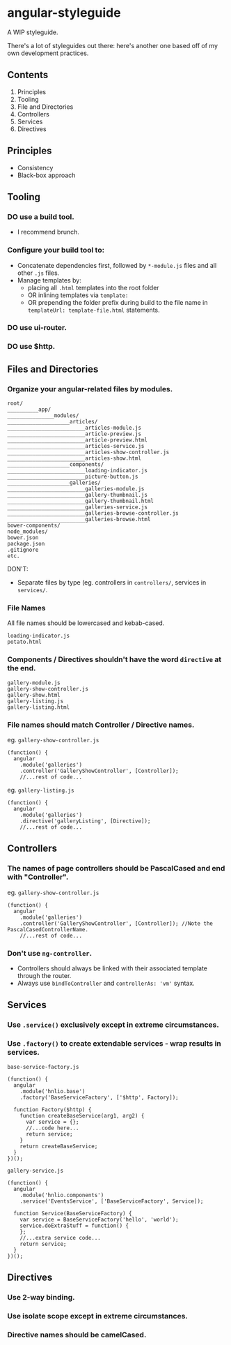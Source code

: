 # angular-styleguide

A WIP styleguide.

There's a lot of styleguides out there: here's another one based off of my own development practices.


## Contents
1. Principles
2. Tooling
3. File and Directories
4. Controllers
5. Services
6. Directives

## Principles
* Consistency
* Black-box approach

## Tooling
### DO use a build tool. 
* I recommend brunch.

### Configure your build tool to:
* Concatenate dependencies first, followed by `*-module.js` files and all other `.js` files.
* Manage templates by:
  * placing all `.html` templates into the root folder
  * OR inlining templates via `template:` 
  * OR prepending the folder prefix during build to the file name in `templateUrl: template-file.html` statements.  
  
### DO use ui-router.  
### DO use $http.  
 
## Files and Directories


### Organize your angular-related files by modules.
```
root/
__________app/
_______________modules/
____________________articles/
_________________________articles-module.js
_________________________article-preview.js
_________________________article-preview.html
_________________________articles-service.js
_________________________articles-show-controller.js
_________________________articles-show.html
____________________components/
_________________________loading-indicator.js
_________________________picture-button.js
____________________galleries/
_________________________galleries-module.js
_________________________gallery-thumbnail.js
_________________________gallery-thumbnail.html
_________________________galleries-service.js
_________________________galleries-browse-controller.js
_________________________galleries-browse.html
bower-components/
node_modules/
bower.json
package.json
.gitignore
etc.
```

DON'T:
* Separate files by type (eg. controllers in `controllers/`, services in `services/`.

### File Names
All file names should be lowercased and kebab-cased.
```
loading-indicator.js
potato.html
```

### Components / Directives shouldn't have the word `directive` at the end.
```
gallery-module.js
gallery-show-controller.js
gallery-show.html
gallery-listing.js
gallery-listing.html
```

### File names should match Controller / Directive names.
eg. `gallery-show-controller.js`
```
(function() {
  angular
    .module('galleries')
    .controller('GalleryShowController', [Controller]);
    //...rest of code...
```

eg. `gallery-listing.js`
```
(function() {
  angular
    .module('galleries')
    .directive('galleryListing', [Directive]);
    //...rest of code...
```

## Controllers
### The names of page controllers should be PascalCased and end with "Controller".
eg. `gallery-show-controller.js`
```
(function() {
  angular
    .module('galleries')
    .controller('GalleryShowController', [Controller]); //Note the PascalCasedControllerName.
    //...rest of code...
```

### Don't use `ng-controller`.
* Controllers should always be linked with their associated template through the router.
* Always use `bindToController` and `controllerAs: 'vm'` syntax.

## Services
### Use `.service()` exclusively except in extreme circumstances.
### Use `.factory()` to create extendable services - wrap results in services.
`base-service-factory.js`
```
(function() {
  angular
    .module('hnlio.base')
    .factory('BaseServiceFactory', ['$http', Factory]);

  function Factory($http) {
    function createBaseService(arg1, arg2) {
      var service = {};
      //...code here...
      return service;
    }
    return createBaseService;
  }
})();
```
`gallery-service.js`
```
(function() {
  angular
    .module('hnlio.components')
    .service('EventsService', ['BaseServiceFactory', Service]);

  function Service(BaseServiceFactory) {
    var service = BaseServiceFactory('hello', 'world');
    service.doExtraStuff = function() {
    };
    //...extra service code...
    return service;
  }
})();
```

## Directives
### Use 2-way binding.
### Use isolate scope except in extreme circumstances.
### Directive names should be camelCased.
